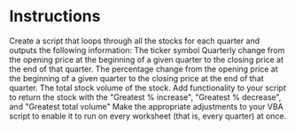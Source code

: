 # Instructions
Create a script that loops through all the stocks for each quarter and outputs the following information:
The ticker symbol
Quarterly change from the opening price at the beginning of a given quarter to the closing price at the end of that quarter.
The percentage change from the opening price at the beginning of a given quarter to the closing price at the end of that quarter.
The total stock volume of the stock. 
Add functionality to your script to return the stock with the "Greatest % increase", "Greatest % decrease", and "Greatest total volume"
Make the appropriate adjustments to your VBA script to enable it to run on every worksheet (that is, every quarter) at once.
